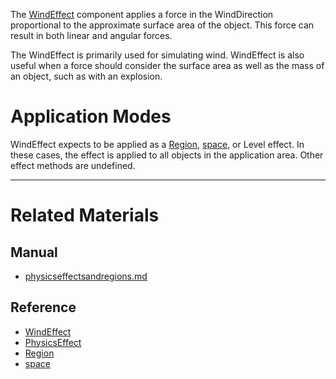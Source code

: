 The [WindEffect](https://github.com/ZilchEngine/ZilchDocs/blob/master/code_reference/class_reference/windeffect.md) component applies a force in the WindDirection  proportional to the approximate surface area of the object. This force can result in both linear and angular forces.

The WindEffect is primarily used for simulating wind. WindEffect is also useful when a force should consider the surface area as well as the mass of an object, such as with an explosion.

 #  Application Modes
WindEffect expects to be applied as a [Region](https://github.com/ZilchEngine/ZilchDocs/blob/master/code_reference/class_reference/region.md), [space](https://github.com/ZilchEngine/ZilchDocs/blob/master/code_reference/class_reference/space.md), or Level effect. In these cases, the effect is applied to all objects in the application area. Other effect methods are undefined.

---
 #  Related Materials
 ##  Manual
- [physicseffectsandregions.md](https://github.com/ZilchEngine/ZilchDocs/blob/master/zilch_editor_documentation/zilchmanual/physics/physicseffectsandregions.md)

 ##  Reference
- [WindEffect](https://github.com/ZilchEngine/ZilchDocs/blob/master/code_reference/class_reference/windeffect.md)
- [PhysicsEffect](https://github.com/ZilchEngine/ZilchDocs/blob/master/code_reference/class_reference/physicseffect.md)
- [Region](https://github.com/ZilchEngine/ZilchDocs/blob/master/code_reference/class_reference/region.md)
- [space](https://github.com/ZilchEngine/ZilchDocs/blob/master/code_reference/class_reference/space.md) 

 
